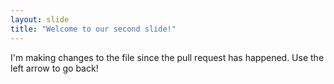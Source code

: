 ```yaml
---
layout: slide
title: "Welcome to our second slide!"
---
```

I'm making changes to the file since the pull request has happened. 
Use the left arrow to go back!